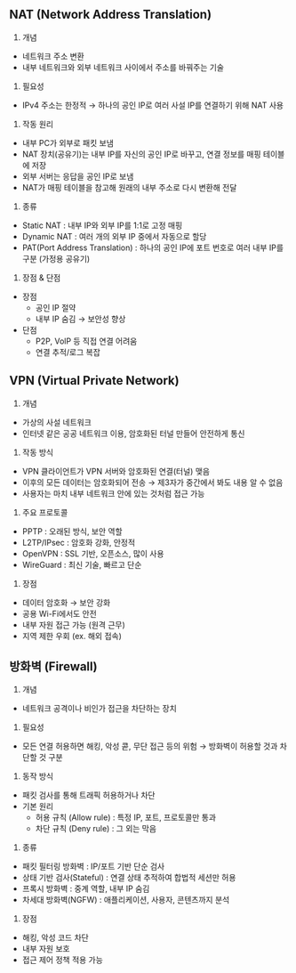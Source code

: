## NAT (Network Address Translation)

1. 개념
- 네트워크 주소 변환
- 내부 네트워크와 외부 네트워크 사이에서 주소를 바꿔주는 기술
1. 필요성
- IPv4 주소는 한정적 → 하나의 공인 IP로 여러 사설 IP를 연결하기 위해 NAT 사용
1. 작동 원리
- 내부 PC가 외부로 패킷 보냄
- NAT 장치(공유기)는 내부 IP를 자신의 공인 IP로 바꾸고, 연결 정보를 매핑 테이블에 저장
- 외부 서버는 응답을 공인 IP로 보냄
- NAT가 매핑 테이블을 참고해 원래의 내부 주소로 다시 변환해 전달
1. 종류
- Static NAT : 내부 IP와 외부 IP를 1:1로 고정 매핑
- Dynamic NAT : 여러 개의 외부 IP 중에서 자동으로 할당
- PAT(Port Address Translation) : 하나의 공인 IP에 포트 번호로 여러 내부 IP를 구분 (가정용 공유기)
1. 장점 & 단점
- 장점
    - 공인 IP 절약
    - 내부 IP 숨김 → 보안성 향상
- 단점
    - P2P, VolP 등 직접 연결 어려움
    - 연결 추적/로그 복잡

## VPN (Virtual Private Network)

1. 개념
- 가상의 사설 네트워크
- 인터넷 같은 공공 네트워크 이용, 암호화된 터널 만들어 안전하게 통신
1. 작동 방식
- VPN 클라이언트가 VPN 서버와 암호화된 연결(터널) 맺음
- 이후의 모든 데이터는 암호화되어 전송 → 제3자가 중간에서 봐도 내용 알 수 없음
- 사용자는 마치 내부 네트워크 안에 있는 것처럼 접근 가능
1. 주요 프로토콜
- PPTP : 오래된 방식, 보안 역할
- L2TP/IPsec : 암호화 강화, 안정적
- OpenVPN : SSL 기반, 오픈소스, 많이 사용
- WireGuard : 최신 기술, 빠르고 단순
1. 장점
- 데이터 암호화 → 보안 강화
- 공용 Wi-Fi에서도 안전
- 내부 자원 접근 가능 (원격 근무)
- 지역 제한 우회 (ex. 해외 접속)

## 방화벽 (Firewall)

1. 개념
- 네트워크 공격이나 비인가 접근을 차단하는 장치
1. 필요성
- 모든 연결 허용하면 해킹, 악성 콛, 무단 접근 등의 위험 → 방화벽이 허용할 것과 차단할 것 구분
1. 동작 방식
- 패킷 검사를 통해 트래픽 허용하거나 차단
- 기본 원리
    - 허용 규칙 (Allow rule) : 특정 IP, 포트, 프로토콜만 통과
    - 차단 규칙 (Deny rule) : 그 외는 막음
1. 종류
- 패킷 필터링 방화벽 : IP/포트 기반 단순 검사
- 상태 기반 검사(Stateful) : 연결 상태 추적하여 합법적 세션만 허용
- 프록시 방화벽 : 중계 역할, 내부 IP 숨김
- 차세대 방화벽(NGFW) : 애플리케이션, 사용자, 콘텐츠까지 분석
1. 장점
- 해킹, 악성 코드 차단
- 내부 자원 보호
- 접근 제어 정책 적용 가능